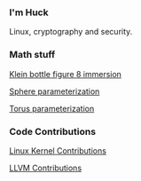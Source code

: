 ### I'm Huck

Linux, cryptography and security.

### Math stuff

[Klein bottle figure 8 immersion](https://www.shadertoy.com/view/MftSzl)

[Sphere parameterization](https://www.shadertoy.com/view/MftXRl)

[Torus parameterization](https://www.shadertoy.com/view/MctSRl)

### Code Contributions

[Linux Kernel Contributions](https://lore.kernel.org/all/?q=nhuck%40google.com)

[LLVM Contributions](https://github.com/llvm/llvm-project/commits/main?author=nhukc)

<!--
**Nathan-Huckleberry/Nathan-Huckleberry** is a ✨ _special_ ✨ repository because its `README.md` (this file) appears on your GitHub profile.

Here are some ideas to get you started:

- 🔭 I’m currently working on ...
- 🌱 I’m currently learning ...
- 👯 I’m looking to collaborate on ...
- 🤔 I’m looking for help with ...
- 💬 Ask me about ...
- 📫 How to reach me: ...
- 😄 Pronouns: ...
- ⚡ Fun fact: ...
-->
